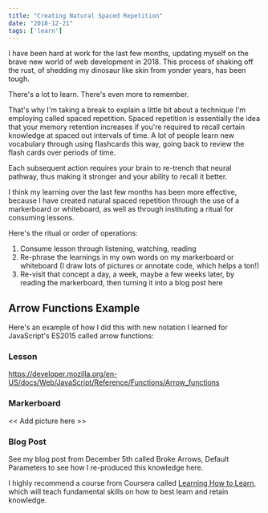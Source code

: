 ```yaml
---
title: "Creating Natural Spaced Repetition"
date: "2018-12-21"
tags: ['learn']
---
```


I have been hard at work for the last few months, updating myself on the brave new world of web development in 2018.  This process of shaking off the rust, of shedding my dinosaur like skin from yonder years, has been tough.

There's a lot to learn.  There's even more to remember.

That's why I'm taking a break to explain a little bit about a technique I'm employing called spaced repetition.  Spaced repetition is essentially the idea that your memory retention increases if you're required to recall certain knowledge at spaced out intervals of time.  A lot of people learn new vocabulary through using flashcards this way, going back to review the flash cards over periods of time.  

Each subsequent action requires your brain to re-trench that neural pathway, thus making it stronger and your ability to recall it better.

I think my learning over the last few months has been more effective, because I have created natural spaced repetition through the use of a markerboard or whiteboard, as well as through instituting a ritual for consuming lessons.

Here's the ritual or order of operations:
1. Consume lesson through listening, watching, reading
2. Re-phrase the learnings in my own words on my markerboard or whiteboard (I draw lots of pictures or annotate code, which helps a ton!)
3. Re-visit that concept a day, a week, maybe a few weeks later, by reading the markerboard, then turning it into a blog post here

## Arrow Functions Example
Here's an example of how I did this with new notation I learned for JavaScript's ES2015 called arrow functions:

### Lesson
https://developer.mozilla.org/en-US/docs/Web/JavaScript/Reference/Functions/Arrow_functions

### Markerboard
<< Add picture here >>

### Blog Post
See my blog post from December 5th called Broke Arrows, Default Parameters to see how I re-produced this knowledge here.

I highly recommend a course from Coursera called [Learning How to Learn](https://www.coursera.org/learn/learning-how-to-learn/), which will teach fundamental skills on how to best learn and retain knowledge.